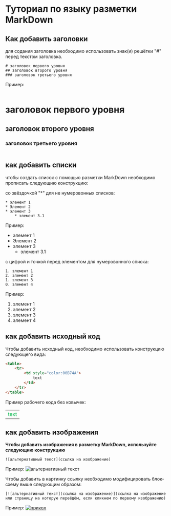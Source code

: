 # Туториал по языку разметки MarkDown

## Как добавить заголовки

для содания заголовка необходимо использовать знак(и) решётки "#" перед текстом заголовка.

```
# заголовок первого уровня
## заголовок второго уровня
### заголовок третьего уровня
```

Пример:
```
```
# заголовок первого уровня
## заголовок второго уровня
### заголовок третьего уровня
```
```

## как добавить списки

чтобы создать список с помощью разметки MarkDown необходимо прописать следующию конструкцию:

со звёздочкой "*" для не нумеровонных списков:

```
* элемент 1
* Элемент 2
* элемент 3
    * элемент 3.1
```
Пример:
* элемент 1
* Элемент 2
* элемент 3
    * элемент 3.1

с цифрой и точкой перед элементом для нумеровонного списка:

```
1. элемент 1
2. элемент 2
1. элемент 3
0. элемент 4
```
Пример:
1. элемент 1
2. элемент 2
1. элемент 3
0. элемент 4

## как добавить исходный код

Чтобы добавить исходный код,
необходимо использовать конструкцию следующего вида:
```html
<table>
    <tr>
        <td style="color:00B74A">
            text
        </td>
    </tr>
</table>
```
Пример рабочего кода без ковычек:
<table>
    <tr>
        <td style="color:00B74A">
            text
        </td>
    </tr>
</table>

## как добавить изображения

**Чтобы добавить изображения в разметку MarkDown, используйте следующию конструкцию**
```
![альтернативный текст](ссылка на изображение)
```
Пример:
![альтернативный текст](https://phonoteka.org/uploads/posts/2022-09/1663289041_4-phonoteka-org-p-art-zmei-vkontakte-4.jpg)

Чтобы добавить в картинку ссылку необходимо модифицировать блок-схему выше следующим образом:

```
[![альтернативный текст](ссылка на изображение)](ссылка на изображение или страницу на которую переёдём, если кликнем по первому изображению)
```

Пример:
[![прикол](https://www.findrs.com.br/wp-content/uploads/2020/08/botao_emergencia-scaled.jpg)](https://www.youtube.com/watch?v=yPcqb_5k93Q)
